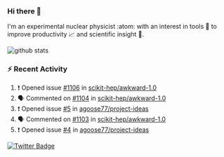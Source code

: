 ### Hi there 👋 

I'm an experimental nuclear physicist :atom: with an interest in tools :wrench: to improve productivity :chart_with_upwards_trend: and scientific insight :telescope:.

![github stats](https://github-readme-stats.vercel.app/api?username=agoose77&show_icons=true&hide_rank=true&hide_title=true&bg_color=30,e76445,904e95&text_color=efe3ec&icon_color=efe3ec)
<!--
**agoose77/agoose77** is a ✨ _special_ ✨ repository because its `README.md` (this file) appears on your GitHub profile.

Here are some ideas to get you started:

- 🔭 I’m currently working on ...
- 🌱 I’m currently learning ...
- 👯 I’m looking to collaborate on ...
- 🤔 I’m looking for help with ...
- 💬 Ask me about ...
- 📫 How to reach me: ...
- 😄 Pronouns: ...
- ⚡ Fun fact: ...
-->

### :zap: Recent Activity
<!--START_SECTION:activity-->
1. ❗️ Opened issue [#1106](https://github.com/scikit-hep/awkward-1.0/issues/1106) in [scikit-hep/awkward-1.0](https://github.com/scikit-hep/awkward-1.0)
2. 🗣 Commented on [#1104](https://github.com/scikit-hep/awkward-1.0/issues/1104) in [scikit-hep/awkward-1.0](https://github.com/scikit-hep/awkward-1.0)
3. ❗️ Opened issue [#5](https://github.com/agoose77/project-ideas/issues/5) in [agoose77/project-ideas](https://github.com/agoose77/project-ideas)
4. 🗣 Commented on [#1103](https://github.com/scikit-hep/awkward-1.0/issues/1103) in [scikit-hep/awkward-1.0](https://github.com/scikit-hep/awkward-1.0)
5. ❗️ Opened issue [#4](https://github.com/agoose77/project-ideas/issues/4) in [agoose77/project-ideas](https://github.com/agoose77/project-ideas)
<!--END_SECTION:activity-->


[![Twitter Badge](https://img.shields.io/twitter/follow/agoose77?style=flat-square&logo=Twitter&logoColor=white&color=cornflowerblue)](https://twitter.com/agoose77)
